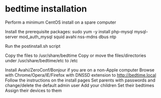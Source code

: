 bedtime installation
====================
Perform a minimum CentOS install on a spare computer<br>

Install the prerequisite packages:
  sudo yum -y install php-mysql mysql-server mod_auth_mysql squid avahi nss-mdns dbus ntp

Run the postinstall.sh script

Copy the files to /usr/share/bedtime
Copy or move the files/directories under /usr/share/bedtime/etc to /etc

Install Avahi/ZeroConf/Bonjour if you are on a non-Apple computer
Browse with Chrome/Opera/IE/Firefox with DNSSD extension to http://bedtime.local
Follow the instructions on the install pages
Set parents with passwords and change/delete the default admin user
Add your children
Set their bedtimes
Assign their devices to them
